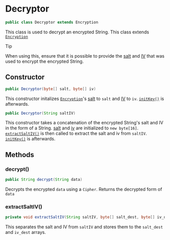 # Decryptor
```java
public class Decryptor extends Encryption
```
This class is used to decrypt an encrypted String. This class extends
[`Encryption`](Encryption.md)

> [!TIP]
> When using this, ensure that it is possible to provide the
> [salt](Encryption.md#salt) and [IV](Encryption.md#iv) that was used to
> encrypt the encrypted String.

## Constructor
```java
public Decryptor(byte[] salt, byte[] iv)
```
This constructor initalizes [`Encryption`](Encryption.md)'s
[salt](Encryption.md#salt) to `salt` and [IV](Encryption.md#iv) to `iv`.
[`initKey()`](Encryption.md#initkey) is afterwards.

```java
public Decryptor(String saltIV)
```
This constructor takes a concatenation of the encrypted String's salt and IV in
the form of a String. [salt](Encryption.md#salt) and [iv](Encryption.md#iv) are
initialized to `new byte[16]`. [`extractSaltIV()`](#extractsaltiv) is then
called to extract the salt and iv from `saltIV`.
[`initKey()`](Encryption.md#initkey) is afterwards.


## Methods

### decrypt()
```java
public String decrypt(String data)
```
Decrypts the encrypted `data` using a `Cipher`. Returns the decrypted form of
`data`


### extractSaltIV()
```java
private void extractSaltIV(String saltIV, byte[] salt_dest, byte[] iv_dest)
```
This separates the salt and IV from `saltIV` and stores them to the `salt_dest`
and `iv_dest` arrays.

